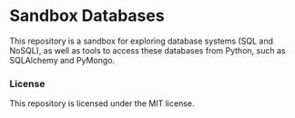 # Sandbox Databases

This repository is a sandbox for exploring database systems (SQL and NoSQL), as well as tools to access these databases from Python, such as SQLAlchemy and PyMongo.

### License
This repository is licensed under the MIT license.
